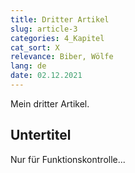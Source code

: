 ```yaml
---
title: Dritter Artikel
slug: article-3
categories: 4_Kapitel
cat_sort: X
relevance: Biber, Wölfe
lang: de
date: 02.12.2021
---
```


Mein dritter Artikel.

## Untertitel

Nur für Funktionskontrolle...
